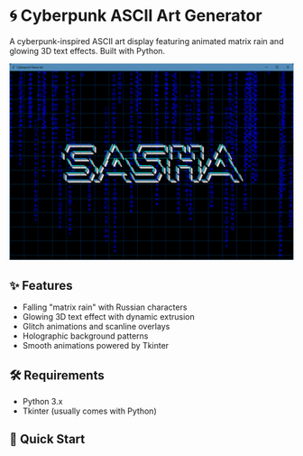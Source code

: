 # 🌀 Cyberpunk ASCII Art Generator

A cyberpunk-inspired ASCII art display featuring animated matrix rain and glowing 3D text effects. Built with Python.

![Cyberpunk ASCII Art Demo](sz-screenshot.png)

## ✨ Features

- Falling "matrix rain" with Russian characters
- Glowing 3D text effect with dynamic extrusion
- Glitch animations and scanline overlays
- Holographic background patterns
- Smooth animations powered by Tkinter

## 🛠️ Requirements

- Python 3.x
- Tkinter (usually comes with Python)

## 🚀 Quick Start
